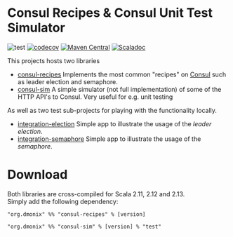 # Consul Recipes & Consul Unit Test Simulator
![test](https://github.com/pnerg/consul-recipes/workflows/Build%20&%20Test/badge.svg) 
[![codecov](https://codecov.io/gh/pnerg/consul-recipes/branch/master/graph/badge.svg?token=oIoFlTyu5A)](https://codecov.io/gh/pnerg/consul-recipes)
[![Maven Central](https://maven-badges.herokuapp.com/maven-central/org.dmonix/consul-recipes_2.13/badge.svg?style=plastic)](https://maven-badges.herokuapp.com/maven-central/org.dmonix/consul-recipes_2.13) 
[![Scaladoc](http://javadoc-badge.appspot.com/org.dmonix/consul-recipes_2.13.svg?label=scaladoc)](http://javadoc-badge.appspot.com/org.dmonix/consul-recipes_2.13)
 
This projects hosts two libraries
* [consul-recipes](consul-recipes/README.md) Implements the most common "recipes" on [Consul](https://www.consul.io) such as leader election and semaphore.
* [consul-sim](consul-sim/README.md) A simple simulator (not full implementation) of some of the HTTP API's to Consul. Very useful for e.g. unit testing

As well as two test sub-projects for playing with the functionality locally.
* [integration-election](integration-election/README.md) Simple app to illustrate the usage of the _leader election_. 
* [integration-semaphore](integration-semaphore/README.md) Simple app to illustrate the usage of the _semaphore_. 

# Download
Both libraries are cross-compiled for Scala 2.11, 2.12 and 2.13.  
Simply add the following dependency:
```
"org.dmonix" %% "consul-recipes" % [version]
```

```
"org.dmonix" %% "consul-sim" % [version] % "test"
```
